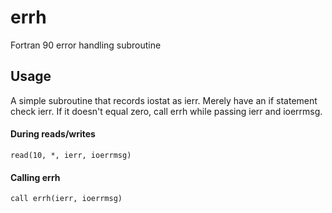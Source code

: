 # errh
Fortran 90 error handling subroutine

## Usage
A simple subroutine that records iostat as ierr. Merely have an if statement check ierr. If it doesn't equal zero, call errh while passing ierr and ioerrmsg.
#### During reads/writes
    read(10, *, ierr, ioerrmsg)
#### Calling errh
    call errh(ierr, ioerrmsg)
